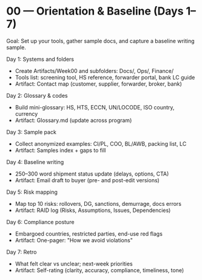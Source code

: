 # 00 — Orientation & Baseline (Days 1–7)

Goal: Set up your tools, gather sample docs, and capture a baseline writing sample.

Day 1: Systems and folders
- Create Artifacts/Week00 and subfolders: Docs/, Ops/, Finance/
- Tools list: screening tool, HS reference, forwarder portal, bank LC guide
- Artifact: Contact map (customer, supplier, forwarder, broker, bank)

Day 2: Glossary & codes
- Build mini-glossary: HS, HTS, ECCN, UN/LOCODE, ISO country, currency
- Artifact: Glossary.md (update across program)

Day 3: Sample pack
- Collect anonymized examples: CI/PL, COO, BL/AWB, packing list, LC
- Artifact: Samples index + gaps to fill

Day 4: Baseline writing
- 250–300 word shipment status update (delays, options, CTA)
- Artifact: Email draft to buyer (pre- and post-edit versions)

Day 5: Risk mapping
- Map top 10 risks: rollovers, DG, sanctions, demurrage, docs errors
- Artifact: RAID log (Risks, Assumptions, Issues, Dependencies)

Day 6: Compliance posture
- Embargoed countries, restricted parties, end-use red flags
- Artifact: One-pager: "How we avoid violations"

Day 7: Retro
- What felt clear vs unclear; next-week priorities
- Artifact: Self-rating (clarity, accuracy, compliance, timeliness, tone)
